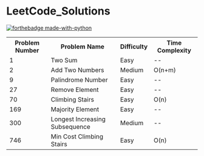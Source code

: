 # LeetCode_Solutions

[![forthebadge made-with-python](http://ForTheBadge.com/images/badges/made-with-python.svg)](https://www.python.org/)

<table style="width:100%">
  
  <tr>
    <th>Problem Number</th>
    <th>Problem Name</th>
    <th>Difficulty</th>
    <th>Time Complexity</th>
  </tr>
  
  <tr>
    <td>1</td>
    <td>Two Sum</td> 
    <td>Easy</td>
    <td>--</td>
  </tr>
  
  <tr>
    <td>2</td>
    <td>Add Two Numbers</td> 
    <td>Medium</td>
    <td>O(n+m)</td>
  </tr>
  
  
  <tr>
    <td>9</td>
    <td>Palindrome Number</td> 
    <td>Easy</td>
    <td>--</td>
  </tr>
  
  <tr>
    <td>27</td>
    <td>Remove Element</td> 
    <td>Easy</td>
    <td>--</td>
  </tr>

  <tr>
    <td>70</td>
    <td>Climbing Stairs</td> 
    <td>Easy</td>
    <td>O(n)</td>
  </tr>
  
  <tr>
    <td>169</td>
    <td>Majority Element</td> 
    <td>Easy</td>
    <td>--</td>
  </tr>
  
  <tr>
    <td>300</td>
    <td>Longest Increasing Subsequence</td> 
    <td>Medium</td>
    <td>--</td>
  </tr>

  <tr>
    <td>746</td>
    <td>Min Cost Climbing Stairs</td> 
    <td>Easy</td>
    <td>O(n)</td>
  </tr>
  
</table>
